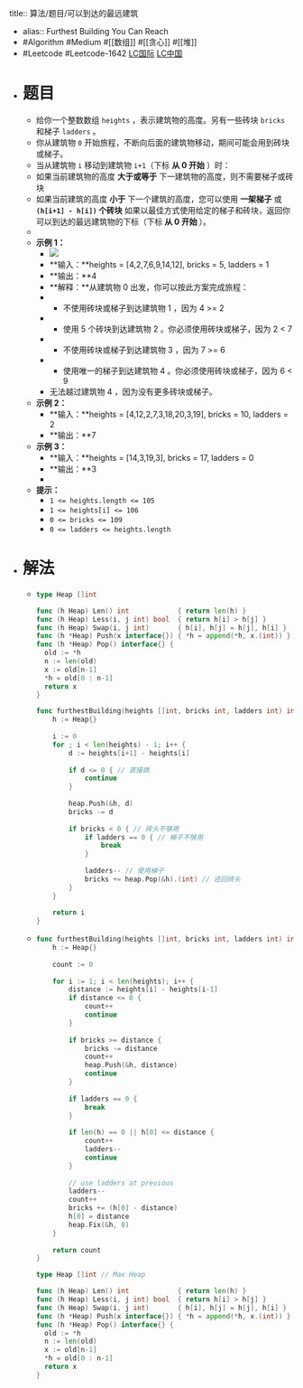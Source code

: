 title:: 算法/题目/可以到达的最远建筑

- alias:: Furthest Building You Can Reach
- #Algorithm #Medium #[[数组]] #[[贪心]] #[[堆]]
- #Leetcode #Leetcode-1642 [LC国际](https://leetcode.com/problems/furthest-building-you-can-reach/) [LC中国](https://leetcode-cn.com/problems/furthest-building-you-can-reach/)
- # 题目
	- 给你一个整数数组 `heights` ，表示建筑物的高度。另有一些砖块 `bricks` 和梯子 `ladders` 。
	- 你从建筑物 `0` 开始旅程，不断向后面的建筑物移动，期间可能会用到砖块或梯子。
	- 当从建筑物 `i` 移动到建筑物 `i+1`（下标 **从 0 开始** ）时：
	- 如果当前建筑物的高度 **大于或等于** 下一建筑物的高度，则不需要梯子或砖块
	- 如果当前建筑的高度 **小于** 下一个建筑的高度，您可以使用 **一架梯子** 或 **`(h[i+1] - h[i])` 个砖块**
	  	如果以最佳方式使用给定的梯子和砖块，返回你可以到达的最远建筑物的下标（下标<strong> 从 0 开始 </strong>）。
	-
	- **示例 1：**
		- ![](https://assets.leetcode-cn.com/aliyun-lc-upload/uploads/2020/10/31/q4.gif)
		- **输入：**heights = [4,2,7,6,9,14,12], bricks = 5, ladders = 1
		- **输出：**4
		- **解释：**从建筑物 0 出发，你可以按此方案完成旅程：
		- - 不使用砖块或梯子到达建筑物 1 ，因为 4 >= 2
		- - 使用 5 个砖块到达建筑物 2 。你必须使用砖块或梯子，因为 2 < 7
		- - 不使用砖块或梯子到达建筑物 3 ，因为 7 >= 6
		- - 使用唯一的梯子到达建筑物 4 。你必须使用砖块或梯子，因为 6 < 9
		- 无法越过建筑物 4 ，因为没有更多砖块或梯子。
	- **示例 2：**
		- **输入：**heights = [4,12,2,7,3,18,20,3,19], bricks = 10, ladders = 2
		- **输出：**7
	- **示例 3：**
		- **输入：**heights = [14,3,19,3], bricks = 17, ladders = 0
		- **输出：**3
		-
	- **提示：**
		- `1 <= heights.length <= 105`
		- `1 <= heights[i] <= 106`
		- `0 <= bricks <= 109`
		- `0 <= ladders <= heights.length`
- # 解法
	- ```go
	  type Heap []int
	  
	  func (h Heap) Len() int            { return len(h) }
	  func (h Heap) Less(i, j int) bool  { return h[i] > h[j] }
	  func (h Heap) Swap(i, j int)       { h[i], h[j] = h[j], h[i] }
	  func (h *Heap) Push(x interface{}) { *h = append(*h, x.(int)) }
	  func (h *Heap) Pop() interface{} {
	  	old := *h
	  	n := len(old)
	  	x := old[n-1]
	  	*h = old[0 : n-1]
	  	return x
	  }
	  
	  func furthestBuilding(heights []int, bricks int, ladders int) int {
	      h := Heap{}
	      
	      i := 0
	      for ; i < len(heights) - 1; i++ {
	          d := heights[i+1] - heights[i]
	          
	          if d <= 0 { // 直接跳
	              continue
	          }
	          
	          heap.Push(&h, d)
	          bricks -= d
	          
	          if bricks < 0 { // 砖头不够用
	              if ladders == 0 { // 梯子不够用
	                  break
	              }
	              
	              ladders-- // 使用梯子
	              bricks += heap.Pop(&h).(int) // 还回砖头
	          }        
	      }
	      
	      return i
	  }
	  ```
	- ```go
	  func furthestBuilding(heights []int, bricks int, ladders int) int {
	      h := Heap{}
	      
	      count := 0
	      
	      for i := 1; i < len(heights); i++ {
	          distance := heights[i] - heights[i-1]
	          if distance <= 0 {
	              count++
	              continue
	          }
	          
	          if bricks >= distance {
	              bricks -= distance
	              count++
	              heap.Push(&h, distance)
	              continue
	          }
	          
	          if ladders == 0 {
	              break
	          }
	          
	          if len(h) == 0 || h[0] <= distance {
	              count++
	              ladders--
	              continue
	          }
	          
	          // use ladders at previous
	          ladders--
	          count++
	          bricks += (h[0] - distance)
	          h[0] = distance
	          heap.Fix(&h, 0)
	      }
	      
	      return count
	  }
	  
	  type Heap []int // Max Heap
	  
	  func (h Heap) Len() int            { return len(h) }
	  func (h Heap) Less(i, j int) bool  { return h[i] > h[j] }
	  func (h Heap) Swap(i, j int)       { h[i], h[j] = h[j], h[i] }
	  func (h *Heap) Push(x interface{}) { *h = append(*h, x.(int)) }
	  func (h *Heap) Pop() interface{} {
	  	old := *h
	  	n := len(old)
	  	x := old[n-1]
	  	*h = old[0 : n-1]
	  	return x
	  }
	  ```